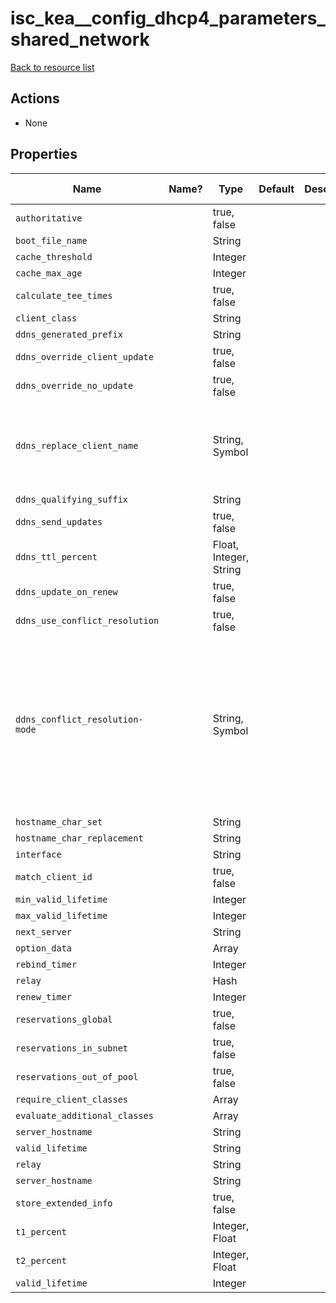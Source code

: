 # isc_kea__config_dhcp4_parameters_shared_network

[Back to resource list](README.md#resources)

## Actions

- None

## Properties

| Name                            | Name? | Type                   | Default | Description | Allowed Values                                                                        |
| ------------------------------- | ----- | ---------------------- | ------- | ----------- | ------------------------------------------------------------------------------------- |
| `authoritative`                 |       | true, false            |         |             |                                                                                       |
| `boot_file_name`                |       | String                 |         |             |                                                                                       |
| `cache_threshold`               |       | Integer                |         |             |                                                                                       |
| `cache_max_age`                 |       | Integer                |         |             |                                                                                       |
| `calculate_tee_times`           |       | true, false            |         |             |                                                                                       |
| `client_class`                  |       | String                 |         |             |                                                                                       |
| `ddns_generated_prefix`         |       | String                 |         |             |                                                                                       |
| `ddns_override_client_update`   |       | true, false            |         |             |                                                                                       |
| `ddns_override_no_update`       |       | true, false            |         |             |                                                                                       |
| `ddns_replace_client_name`      |       | String, Symbol         |         |             | never, always, when-present, when-not-present                                         |
| `ddns_qualifying_suffix`        |       | String                 |         |             |                                                                                       |
| `ddns_send_updates`             |       | true, false            |         |             |                                                                                       |
| `ddns_ttl_percent`              |       | Float, Integer, String |         |             |                                                                                       |
| `ddns_update_on_renew`          |       | true, false            |         |             |                                                                                       |
| `ddns_use_conflict_resolution`  |       | true, false            |         |             |                                                                                       |
| `ddns_conflict_resolution-mode` |       | String, Symbol         |         |             | check-with-dhcid, no-check-with-dhcid, check-exists-with-dhcid,no-check-without-dhcid |
| `hostname_char_set`             |       | String                 |         |             |                                                                                       |
| `hostname_char_replacement`     |       | String                 |         |             |                                                                                       |
| `interface`                     |       | String                 |         |             |                                                                                       |
| `match_client_id`               |       | true, false            |         |             |                                                                                       |
| `min_valid_lifetime`            |       | Integer                |         |             |                                                                                       |
| `max_valid_lifetime`            |       | Integer                |         |             |                                                                                       |
| `next_server`                   |       | String                 |         |             |                                                                                       |
| `option_data`                   |       | Array                  |         |             |                                                                                       |
| `rebind_timer`                  |       | Integer                |         |             |                                                                                       |
| `relay`                         |       | Hash                   |         |             |                                                                                       |
| `renew_timer`                   |       | Integer                |         |             |                                                                                       |
| `reservations_global`           |       | true, false            |         |             |                                                                                       |
| `reservations_in_subnet`        |       | true, false            |         |             |                                                                                       |
| `reservations_out_of_pool`      |       | true, false            |         |             |                                                                                       |
| `require_client_classes`        |       | Array                  |         |             |                                                                                       |
| `evaluate_additional_classes`   |       | Array                  |         |             |                                                                                       |
| `server_hostname`               |       | String                 |         |             |                                                                                       |
| `valid_lifetime`                |       | String                 |         |             |                                                                                       |
| `relay`                         |       | String                 |         |             |                                                                                       |
| `server_hostname`               |       | String                 |         |             |                                                                                       |
| `store_extended_info`           |       | true, false            |         |             |                                                                                       |
| `t1_percent`                    |       | Integer, Float         |         |             |                                                                                       |
| `t2_percent`                    |       | Integer, Float         |         |             |                                                                                       |
| `valid_lifetime`                |       | Integer                |         |             |                                                                                       |
